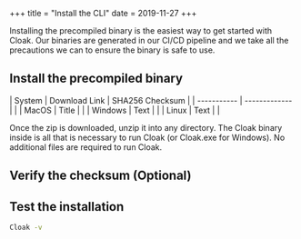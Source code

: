 +++
title = "Install the CLI"
date = 2019-11-27
+++

Installing the precompiled binary is the easiest way to get started with Cloak. Our binaries are generated in our CI/CD pipeline and we take all the precautions we can to ensure the binary is safe to use.

## Install the precompiled binary

| System      | Download Link | SHA256 Checksum |
| ----------- | ------------- |                 |
| MacOS      | Title         |                 |
| Windows   | Text          |                 |
| Linux   | Text          |                 |

Once the zip is downloaded, unzip it into any directory. The Cloak binary inside is all that is necessary to run Cloak (or Cloak.exe for Windows). No additional files are required to run Cloak.

## Verify the checksum (Optional)

## Test the installation

```bash
Cloak -v
```